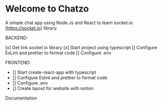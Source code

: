 # Welcome to Chatzo

A simple chat app using Node.Js and React to learn socket.io [https://socket.io] library.

BACKEND:

[x] Get link socket io library
[x] Start project using typescript
[] Configure EsLint and prettier to format code
[] Configure .env

FRONTEND:

- [] Start create-react-app with typescript
- [] Configure Eslint and prettier to format code
- [] Configure .env
- [] Create layout for website with notion

Documentation
